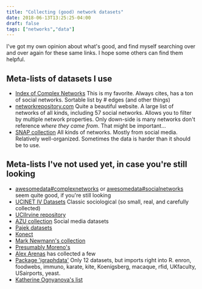 ```yaml
---
title: "Collecting (good) network datasets"
date: 2018-06-13T13:25:25-04:00
draft: false
tags: ["networks","data"]
---
```


I've got my own opinion about what's good,
and find myself searching over and over again for these same links.
I hope some others can find them helpful.

<!--more-->

## Meta-lists of datasets I use

+ [Index of Complex Networks](https://icon.colorado.edu/#!/networks) This is my favorite. Always cites, has a ton of social networks. Sortable list by # edges (and other things)
+ [networkrepository.com](http://networkrepository.com/) Quite a beautiful website. A large list of networks of all kinds, including 57 social networks. Allows you to filter by multiple network properties. Only down-side is many networks don't reference *where they came from*. That might be important...
+ [SNAP collection](https://snap.stanford.edu/data/#socnets) All kinds of networks. Mostly from social media. Relatively well-organized. Sometimes the data is harder than it should be to use.

## Meta-lists I've not used yet, in case you're still looking

+ [awesomedata#complexnetworks](https://github.com/awesomedata/awesome-public-datasets#complexnetworks) or [awesomedata#socialnetworks](https://github.com/awesomedata/awesome-public-datasets#socialnetworks) seem quite good, if you're still looking
+ [UCINET IV Datasets](http://vlado.fmf.uni-lj.si/pub/networks/data/ucinet/ucidata.htm#kapmine) Classic sociological (so small, real, and carefully collected)
+ [UCIIrvine repository](http://networkdata.ics.uci.edu/index.html)
+ [AZU collection](http://socialcomputing.asu.edu/pages/datasets) Social media datasets
+ [Pajek datasets](http://vlado.fmf.uni-lj.si/pub/networks/data/)
+ [Konect](http://konect.uni-koblenz.de/networks/)
+ [Mark Newmann's collection](http://www-personal.umich.edu/~mejn/netdata/)
+ [Presumably Moreno's](http://moreno.ss.uci.edu/data.html)
+ [Alex Arenas](http://deim.urv.cat/~alexandre.arenas/data/welcome.htm) has collected a few
+ [Package 'igraphdata'](https://cran.r-project.org/web/packages/igraphdata/igraphdata.pdf) Only 12 datasets, but imports right into R. enron, foodwebs, immuno, karate, kite, Koenigsberg, macaque, rfid, UKfaculty, USairports, yeast.
+ [Katherine Ognyanova's list](http://kateto.net/2016/05/network-datasets/)
